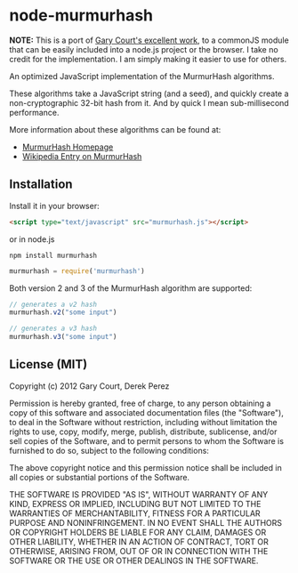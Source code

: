 # node-murmurhash

**NOTE:** This is a port of [Gary Court's excellent work](https://github.com/garycourt/murmurhash-js), to a commonJS module that can be easily included into a node.js project or the browser. I take no credit for the implementation. I am simply making it easier to use for others.

An optimized JavaScript implementation of the MurmurHash algorithms.

These algorithms take a JavaScript string (and a seed), and quickly create a non-cryptographic 32-bit hash from it. And by quick I mean sub-millisecond performance.

More information about these algorithms can be found at:

* [MurmurHash Homepage](http://sites.google.com/site/murmurhash/)
* [Wikipedia Entry on MurmurHash](http://en.wikipedia.org/wiki/MurmurHash)

## Installation

Install it in your browser:

```html
<script type="text/javascript" src="murmurhash.js"></script>
```

or in node.js

```
npm install murmurhash
```

```js
murmurhash = require('murmurhash')
```

Both version 2 and 3 of the MurmurHash algorithm are supported:

```js
// generates a v2 hash
murmurhash.v2("some input")

// generates a v3 hash
murmurhash.v3("some input")
```

## License (MIT)

Copyright (c) 2012 Gary Court, Derek Perez

Permission is hereby granted, free of charge, to any person obtaining a copy of this software and associated documentation files (the "Software"), to deal in the Software without restriction, including without limitation the rights to use, copy, modify, merge, publish, distribute, sublicense, and/or sell copies of the Software, and to permit persons to whom the Software is furnished to do so, subject to the following conditions:

The above copyright notice and this permission notice shall be included in all copies or substantial portions of the Software.

THE SOFTWARE IS PROVIDED "AS IS", WITHOUT WARRANTY OF ANY KIND, EXPRESS OR IMPLIED, INCLUDING BUT NOT LIMITED TO THE WARRANTIES OF MERCHANTABILITY, FITNESS FOR A PARTICULAR PURPOSE AND NONINFRINGEMENT. IN NO EVENT SHALL THE AUTHORS OR COPYRIGHT HOLDERS BE LIABLE FOR ANY CLAIM, DAMAGES OR OTHER LIABILITY, WHETHER IN AN ACTION OF CONTRACT, TORT OR OTHERWISE, ARISING FROM, OUT OF OR IN CONNECTION WITH THE SOFTWARE OR THE USE OR OTHER DEALINGS IN THE SOFTWARE.
